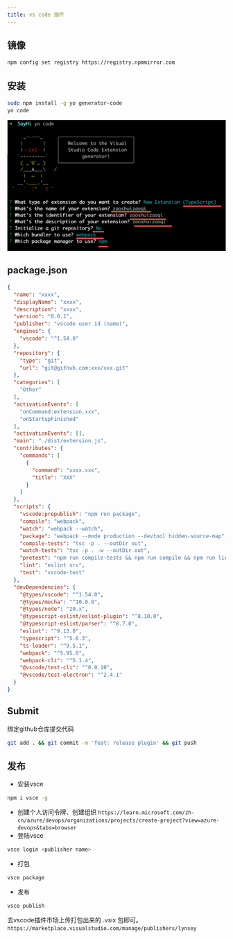```yaml
---
title: vs code 插件
---
```


镜像
---
```bash
npm config set registry https://registry.npmmirror.com
```
安装
---
```bash
sudo npm install -g yo generator-code
yo code
```
<img src="./../../../../images/vscode.jpg" />

package.json
---
```json
{
  "name": "xxxx",
  "displayName": "xxxx",
  "description": "xxxx",
  "version": "0.0.1",
  "publisher": "vscode user id (name)",
  "engines": {
    "vscode": "^1.54.0"
  },
  "repository": {
    "type": "git",
    "url": "git@github.com:xxx/xxx.git"
  },
  "categories": [
    "Other"
  ],
  "activationEvents": [
    "onCommand:extension.xxx",
    "onStartupFinished"
  ],
  "activationEvents": [],
  "main": "./dist/extension.js",
  "contributes": {
    "commands": [
      {
        "command": "xxxx.xxx",
        "title": "XXX"
      }
    ]
  },
  "scripts": {
    "vscode:prepublish": "npm run package",
    "compile": "webpack",
    "watch": "webpack --watch",
    "package": "webpack --mode production --devtool hidden-source-map",
    "compile-tests": "tsc -p . --outDir out",
    "watch-tests": "tsc -p . -w --outDir out",
    "pretest": "npm run compile-tests && npm run compile && npm run lint",
    "lint": "eslint src",
    "test": "vscode-test"
  },
  "devDependencies": {
    "@types/vscode": "^1.54.0",
    "@types/mocha": "^10.0.9",
    "@types/node": "20.x",
    "@typescript-eslint/eslint-plugin": "^8.10.0",
    "@typescript-eslint/parser": "^8.7.0",
    "eslint": "^9.13.0",
    "typescript": "^5.6.3",
    "ts-loader": "^9.5.1",
    "webpack": "^5.95.0",
    "webpack-cli": "^5.1.4",
    "@vscode/test-cli": "^0.0.10",
    "@vscode/test-electron": "^2.4.1"
  }
}
```

Submit
---
绑定github仓库提交代码
```bash
git add . && git commit -m 'feat: release plugin' && git push
```

发布
---
- 安装vsce
```bash
npm i vsce -g
```
- 创建个人访问令牌、创建组织
`https://learn.microsoft.com/zh-cn/azure/devops/organizations/projects/create-project?view=azure-devops&tabs=browser`
- 登陆vsce
```bash
vsce login <publisher name>
```
- 打包
```bash
vsce package
```
- 发布
```bash
vsce publish
```
去vscode插件市场上传打包出来的 .vsix 包即可。 `https://marketplace.visualstudio.com/manage/publishers/lynsey`